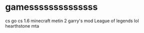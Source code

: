# gamessssssssssssss
cs go
cs 1.6
minecraft
metin 2
garry's mod
League of legends lol
hearthstone
mta
